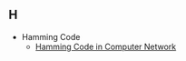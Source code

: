 ## H
* Hamming Code
    - [Hamming Code in Computer Network](https://www.geeksforgeeks.org/hamming-code-in-computer-network/)
